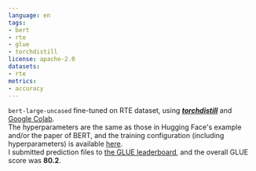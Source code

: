 ```yaml
---
language: en
tags:
- bert
- rte
- glue
- torchdistill
license: apache-2.0
datasets:
- rte
metrics:
- accuracy
---
```


`bert-large-uncased` fine-tuned on RTE dataset, using [***torchdistill***](https://github.com/yoshitomo-matsubara/torchdistill) and [Google Colab](https://colab.research.google.com/github/yoshitomo-matsubara/torchdistill/blob/master/demo/glue_finetuning_and_submission.ipynb).  
The hyperparameters are the same as those in Hugging Face's example and/or the paper of BERT, and the training configuration (including hyperparameters) is available [here](https://github.com/yoshitomo-matsubara/torchdistill/blob/main/configs/sample/glue/rte/ce/bert_large_uncased.yaml).  
I submitted prediction files to [the GLUE leaderboard](https://gluebenchmark.com/leaderboard), and the overall GLUE score was **80.2**.
